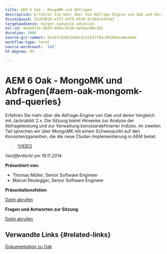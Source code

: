 ```yaml
---
title: AEM 6 Oak - MongoMK und Abfragen
description: Erfahren Sie mehr über die Abfrage-Engine von Oak und deren Vergleich mit Jackrabbit 2.x. Die Sitzung bietet Hinweise zur Analyse der Abfrageleistung und zur Verwaltung benutzerdefinierter Indizes. Im zweiten Teil sprechen wir über MongoMK mit einem Schwerpunkt auf den Konsistenzgarantien, die die neue Cluster-Implementierung in AEM bietet.
discoiquuid: 51d59018-e137-4370-8530-9c38dca34343
targetaudience: target-audience advanced
exl-id: dea6d73e-0659-4b9a-b338-ee5eac0bc342
duration: 3968
source-git-commit: 9a297cda953d4414131657f9ac84580aea0eabeb
workflow-type: tm+mt
source-wordcount: '143'
ht-degree: 0%

---
```


# AEM 6 Oak - MongoMK und Abfragen{#aem-oak-mongomk-and-queries}

Erfahren Sie mehr über die Abfrage-Engine von Oak und deren Vergleich mit Jackrabbit 2.x. Die Sitzung bietet Hinweise zur Analyse der Abfrageleistung und zur Verwaltung benutzerdefinierter Indizes. Im zweiten Teil sprechen wir über MongoMK mit einem Schwerpunkt auf den Konsistenzgarantien, die die neue Cluster-Implementierung in AEM bietet.

>[!VIDEO](https://video.tv.adobe.com/v/19402/?quality=9)

*Veröffentlicht am 19.11.2014*

**Präsentiert von:**

* Thomas Müller, Senior Software Engineer
* Marcel Reutegger, Senior Software Engineer

**Präsentationsfolien**

[Datei abrufen](assets/aem-6-oak-mongomk-and-queries.pdf)

**Fragen und Antworten zur Sitzung**

[Datei abrufen](assets/q-a-11-19-14-gem-session-oak.pdf)

## Verwandte Links {#related-links}

[Dokumentation zu Oak](https://jackrabbit.apache.org/oak/docs/)

<!--
[Get back to the Overview](https://helpx.adobe.com/experience-manager/kt/eseminars/gems/aem-index.html)
-->
